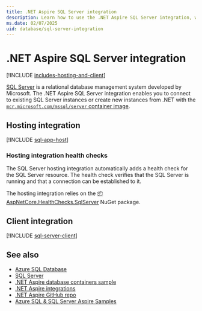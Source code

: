 ```yaml
---
title: .NET Aspire SQL Server integration
description: Learn how to use the .NET Aspire SQL Server integration, which includes both hosting and client integrations.
ms.date: 02/07/2025
uid: database/sql-server-integration
---
```


# .NET Aspire SQL Server integration

[!INCLUDE [includes-hosting-and-client](../includes/includes-hosting-and-client.md)]

[SQL Server](https://www.microsoft.com/sql-server) is a relational database management system developed by Microsoft. The .NET Aspire SQL Server integration enables you to connect to existing SQL Server instances or create new instances from .NET with the [`mcr.microsoft.com/mssql/server` container image](https://hub.docker.com/_/microsoft-mssql-server).

## Hosting integration

[!INCLUDE [sql-app-host](includes/sql-app-host.md)]

### Hosting integration health checks

The SQL Server hosting integration automatically adds a health check for the SQL Server resource. The health check verifies that the SQL Server is running and that a connection can be established to it.

The hosting integration relies on the [📦 AspNetCore.HealthChecks.SqlServer](https://www.nuget.org/packages/AspNetCore.HealthChecks.SqlServer) NuGet package.

## Client integration

[!INCLUDE [sql-server-client](includes/sql-server-client.md)]

## See also

- [Azure SQL Database](/azure/azure-sql/database)
- [SQL Server](/sql/sql-server)
- [.NET Aspire database containers sample](/samples/dotnet/aspire-samples/aspire-database-containers/)
- [.NET Aspire integrations](../fundamentals/integrations-overview.md)
- [.NET Aspire GitHub repo](https://github.com/dotnet/aspire)
- [Azure SQL & SQL Server Aspire Samples](https://github.com/Azure-Samples/azure-sql-db-aspire)
